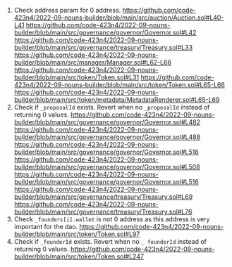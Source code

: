 1.	Check address param for 0 address.
https://github.com/code-423n4/2022-09-nouns-builder/blob/main/src/auction/Auction.sol#L40-L41
https://github.com/code-423n4/2022-09-nouns-builder/blob/main/src/governance/governor/Governor.sol#L42
https://github.com/code-423n4/2022-09-nouns-builder/blob/main/src/governance/treasury/Treasury.sol#L33
https://github.com/code-423n4/2022-09-nouns-builder/blob/main/src/manager/Manager.sol#L62-L66
https://github.com/code-423n4/2022-09-nouns-builder/blob/main/src/token/Token.sol#L31
https://github.com/code-423n4/2022-09-nouns-builder/blob/main/src/token/Token.sol#L65-L66
https://github.com/code-423n4/2022-09-nouns-builder/blob/main/src/token/metadata/MetadataRenderer.sol#L65-L69
2.	Check if `_proposalId` exists. Revert when no `_proposalId` instead of returning 0 values.
https://github.com/code-423n4/2022-09-nouns-builder/blob/main/src/governance/governor/Governor.sol#L482
https://github.com/code-423n4/2022-09-nouns-builder/blob/main/src/governance/governor/Governor.sol#L488
https://github.com/code-423n4/2022-09-nouns-builder/blob/main/src/governance/governor/Governor.sol#L516
https://github.com/code-423n4/2022-09-nouns-builder/blob/main/src/governance/governor/Governor.sol#L508
https://github.com/code-423n4/2022-09-nouns-builder/blob/main/src/governance/governor/Governor.sol#L516
https://github.com/code-423n4/2022-09-nouns-builder/blob/main/src/governance/treasury/Treasury.sol#L69
https://github.com/code-423n4/2022-09-nouns-builder/blob/main/src/governance/treasury/Treasury.sol#L76
3.	Check `_founders[i].wallet` is not 0 address as this address is very important for the dao.
https://github.com/code-423n4/2022-09-nouns-builder/blob/main/src/token/Token.sol#L97
4.	Check if `_founderId` exists. Revert when no `_ founderId` instead of returning 0 values.
https://github.com/code-423n4/2022-09-nouns-builder/blob/main/src/token/Token.sol#L247
